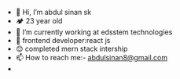 - 👋 Hi, I’m abdul sinan sk
- 🏕️ 23 year old
- 🌱 I’m currently working at edsstem technologies
- 🐾 frontend developer:react js
- 😊 completed mern stack intership
- 📫 How to reach me:- abdulsinan8@gmail.com
- 
<!---
Abdulsinan642/Abdulsinan642 is a ✨ special ✨ repository because its `README.md` (this file) appears on your GitHub profile.
You can click the Preview link to take a look at your changes.
--->
